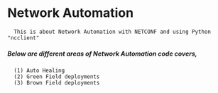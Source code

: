 # Network Automation
      This is about Network Automation with NETCONF and using Python "ncclient"

##### Below are different areas of Network Automation code covers,
      (1) Auto Healing
      (2) Green Field deployments
      (3) Brown Field deployments

